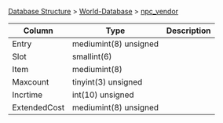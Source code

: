 [Database Structure](Database-Structure) > [World-Database](World-Database) > [npc_vendor](npc_vendor)

Column | Type | Description
--- | --- | ---
Entry | mediumint(8) unsigned | 
Slot | smallint(6) | 
Item | mediumint(8) | 
Maxcount | tinyint(3) unsigned | 
Incrtime | int(10) unsigned | 
ExtendedCost | mediumint(8) unsigned | 
